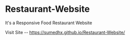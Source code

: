 # Restaurant-Website
It's a Responsive Food Restaurant Website

Visit Site -- https://sumedhx.github.io/Restaurant-Website/
